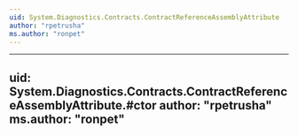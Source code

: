 ```yaml
---
uid: System.Diagnostics.Contracts.ContractReferenceAssemblyAttribute
author: "rpetrusha"
ms.author: "ronpet"
---
```


---
uid: System.Diagnostics.Contracts.ContractReferenceAssemblyAttribute.#ctor
author: "rpetrusha"
ms.author: "ronpet"
---
